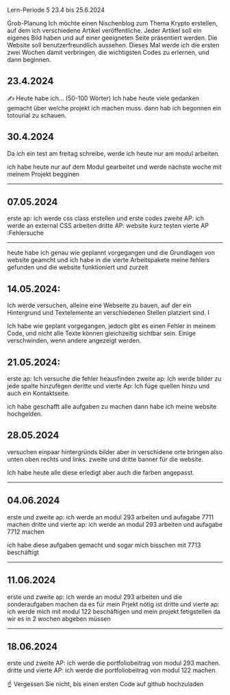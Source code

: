 Lern-Periode 5
23.4 bis 25.6.2024

Grob-Planung
Ich möchte einen Nischenblog zum Thema Krypto erstellen, auf dem ich verschiedene Artikel veröffentliche. Jeder Artikel soll ein eigenes Bild haben und auf einer geeigneten Seite präsentiert werden. Die Website soll benutzerfreundlich aussehen. Dieses Mal werde ich die ersten zwei Wochen damit verbringen, die wichtigsten Codes zu erlernen, und dann beginnen.
## 23.4.2024
✍️ Heute habe ich... (50-100 Wörter)
Ich habe heute viele gedanken gemacht über welche projekt ich machen muss. dann hab ich begonnen ein totourial zu schauen.




## 30.4.2024
Da ich ein test am freitag schreibe, werde ich heute nur am modul arbeiten.


ich habe heute nur auf dem Modul gearbeitet und werde nächste woche mit meinem Projekt begginen

---
## 07.05.2024
erste ap: ich werde css class erstellen und erste codes
zweite AP: ich werde an external CSS arbeiten
dritte AP: website kurz testen
vierte AP :Fehlersuche

---
heute habe ich genau wie geplannt vorgegangen und die Grundlagen von website geamcht und ich habe in die vierte Arbeitspakete meine fehlers gefunden und die website funktioniert und zurzeit

## 14.05.2024:
Ich werde versuchen, alleine eine Webseite zu bauen, auf der ein Hintergrund und Textelemente an verschiedenen Stellen platziert sind. I


 Ich habe wie geplant vorgegangen, jedoch gibt es einen Fehler in meinem Code, und nicht alle Texte können gleichzeitig sichtbar sein. Einige verschwinden, wenn andere angezeigt werden.

 ## 21.05.2024:
 erste ap: Ich versuche die fehler heausfinden
 zweite ap: Ich werde bilder zu jede spalte hinzufègen
 deritte und vierte Ap: Ich füge quellen hinzu und auch ein Kontaktseite.

 ich habe geschafft alle aufgaben zu machen dann habe ich meine website hochgelden.

 ## 28.05.2024

 versuchen einpaar hintergründs bilder aber in verschidene orte bringen also unten oben rechts und links.
 zweite und dritte banner für die website.

 Ich habe heute alle diese erledigt aber auch die farben angepasst.

---
## 04.06.2024
erste und zweite ap: ich werde an modul 293 arbeiten und aufagabe 7711 machen
dritte und vierte ap: ich werde an modul 293 arbeiten und aufagabe 7712 machen

ich habe diese aufgaben gemacht und sogar mich bisschen mit 7713 beschäftigt

---

## 11.06.2024
erste und zweite ap: ich werde an modul 293 arbeiten und die sonderaufgaben machen da es für mein Prjekt nötig ist
dritte und vierte ap: ich werde mich mit modul 122 beschäftigen und mein projekt fetigstellen da wir es in 2 wochen abgeben müssen

---
## 18.06.2024
erste und zweite AP: ich werde die portfoliobeitrag von modul 293 machen.
dritte und vierte AP: ich werde die portfoliobeitrag von modul 122 machen.


☝️ Vergessen Sie nicht, bis einen ersten Code auf github hochzuladen
